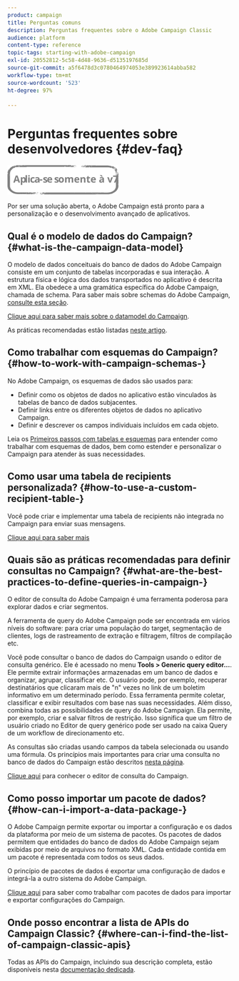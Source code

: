 ```yaml
---
product: campaign
title: Perguntas comuns
description: Perguntas frequentes sobre o Adobe Campaign Classic
audience: platform
content-type: reference
topic-tags: starting-with-adobe-campaign
exl-id: 20552812-5c58-4d48-9636-d5135197685d
source-git-commit: a5f6478d3c0780464974053e389923614abba582
workflow-type: tm+mt
source-wordcount: '523'
ht-degree: 97%

---
```


# Perguntas frequentes sobre desenvolvedores {#dev-faq}

![](../../assets/v7-only.svg)

Por ser uma solução aberta, o Adobe Campaign está pronto para a personalização e o desenvolvimento avançado de aplicativos.

## Qual é o modelo de dados do Campaign? {#what-is-the-campaign-data-model}

O modelo de dados conceituais do banco de dados do Adobe Campaign consiste em um conjunto de tabelas incorporadas e sua interação. A estrutura física e lógica dos dados transportados no aplicativo é descrita em XML. Ela obedece a uma gramática específica do Adobe Campaign, chamada de schema. Para saber mais sobre schemas do Adobe Campaign, [consulte esta seção](../../configuration/using/about-schema-edition.md).

[Clique aqui para saber mais sobre o datamodel do Campaign](https://helpx.adobe.com/br/campaign/kb/acc-datamodel.html).

As práticas recomendadas estão listadas [neste artigo](https://helpx.adobe.com/br/campaign/kb/acc-data-model-best-practices.html).

## Como trabalhar com esquemas do Campaign? {#how-to-work-with-campaign-schemas-}

No Adobe Campaign, os esquemas de dados são usados para:

* Definir como os objetos de dados no aplicativo estão vinculados às tabelas de banco de dados subjacentes.
* Definir links entre os diferentes objetos de dados no aplicativo Campaign.
* Definir e descrever os campos individuais incluídos em cada objeto.

Leia os [Primeiros passos com tabelas e esquemas](../../configuration/using/about-schema-edition.md) para entender como trabalhar com esquemas de dados, bem como estender e personalizar o Campaign para atender às suas necessidades.

## Como usar uma tabela de recipients personalizada? {#how-to-use-a-custom-recipient-table-}

Você pode criar e implementar uma tabela de recipients não integrada no Campaign para enviar suas mensagens.

[Clique aqui para saber mais](../../configuration/using/about-custom-recipient-table.md)

## Quais são as práticas recomendadas para definir consultas no Campaign? {#what-are-the-best-practices-to-define-queries-in-campaign-}

O editor de consulta do Adobe Campaign é uma ferramenta poderosa para explorar dados e criar segmentos.

A ferramenta de query do Adobe Campaign pode ser encontrada em vários níveis do software: para criar uma população do target, segmentação de clientes, logs de rastreamento de extração e filtragem, filtros de compilação etc.

Você pode consultar o banco de dados do Campaign usando o editor de consulta genérico. Ele é acessado no menu **Tools > Generic query editor...**. Ele permite extrair informações armazenadas em um banco de dados e organizar, agrupar, classificar etc. O usuário pode, por exemplo, recuperar destinatários que clicaram mais de &quot;n&quot; vezes no link de um boletim informativo em um determinado período. Essa ferramenta permite coletar, classificar e exibir resultados com base nas suas necessidades. Além disso, combina todas as possibilidades de query do Adobe Campaign. Ela permite, por exemplo, criar e salvar filtros de restrição. Isso significa que um filtro de usuário criado no Editor de query genérico pode ser usado na caixa Query de um workflow de direcionamento etc.

As consultas são criadas usando campos da tabela selecionada ou usando uma fórmula. Os princípios mais importantes para criar uma consulta no banco de dados do Campaign estão descritos [nesta página](../../platform/using/about-queries-in-campaign.md).

[Clique aqui](../../workflow/using/query.md) para conhecer o editor de consulta do Campaign.

## Como posso importar um pacote de dados? {#how-can-i-import-a-data-package-}

O Adobe Campaign permite exportar ou importar a configuração e os dados da plataforma por meio de um sistema de pacotes. Os pacotes de dados permitem que entidades do banco de dados do Adobe Campaign sejam exibidas por meio de arquivos no formato XML. Cada entidade contida em um pacote é representada com todos os seus dados.

O princípio de pacotes de dados é exportar uma configuração de dados e integrá-la a outro sistema do Adobe Campaign.

[Clique aqui](../../platform/using/working-with-data-packages.md) para saber como trabalhar com pacotes de dados para importar e exportar configurações do Campaign.

## Onde posso encontrar a lista de APIs do Campaign Classic? {#where-can-i-find-the-list-of-campaign-classic-apis}

Todas as APIs do Campaign, incluindo sua descrição completa, estão disponíveis nesta [documentação dedicada](https://experienceleague.adobe.com/developer/campaign-api/api/index.html?lang=pt-BR).
